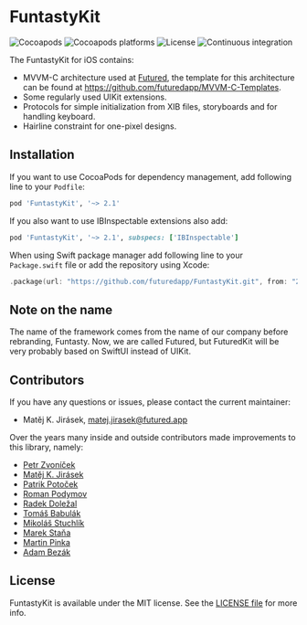 # FuntastyKit

![Cocoapods](https://img.shields.io/cocoapods/v/FuntastyKit.svg)
![Cocoapods platforms](https://img.shields.io/cocoapods/p/FuntastyKit.svg)
![License](https://img.shields.io/cocoapods/l/FuntastyKit.svg)
![Continuous integration](https://img.shields.io/bitrise/6f0c129e47a9b6f1.svg?token=Mfr5_Ek19pSrcZew0Pp9Bg)

The FuntastyKit for iOS contains:

- MVVM-C architecture used at [Futured](https://www.futured.app/en/), the template for this architecture can be found at https://github.com/futuredapp/MVVM-C-Templates.
- Some regularly used UIKit extensions.
- Protocols for simple initialization from XIB files, storyboards and for handling keyboard.
- Hairline constraint for one-pixel designs.

## Installation

If you want to use CocoaPods for dependency management, add following line to your `Podfile`:

```ruby
pod 'FuntastyKit', '~> 2.1'
```

If you also want to use IBInspectable extensions also add:

```ruby
pod 'FuntastyKit', '~> 2.1', subspecs: ['IBInspectable']
```

When using Swift package manager add following line to your `Package.swift` file or add the repository using Xcode:

```swift
.package(url: "https://github.com/futuredapp/FuntastyKit.git", from: "2.1.0")
```

## Note on the name

The name of the framework comes from the name of our company before rebranding, Funtasty. Now, we are called Futured, but FuturedKit will be very probably based on SwiftUI instead of UIKit.

## Contributors

If you have any questions or issues, please contact the current maintainer:

- Matěj K. Jirásek, matej.jirasek@futured.app

Over the years many inside and outside contributors made improvements to this library, namely:

- [Petr Zvoníček](https://github.com/zvonicek)
- [Matěj K. Jirásek](https://github.com/mkj-is)
- [Patrik Potoček](https://github.com/Patrez)
- [Roman Podymov](https://github.com/RomanPodymov)
- [Radek Doležal](https://github.com/eRDe33)
- [Tomáš Babulák](https://github.com/tomasbabulak)
- [Mikoláš Stuchlík](https://github.com/mikolasstuchlik)
- [Marek Staňa](https://github.com/mstana)
- [Martin Pinka](https://github.com/crinos9)
- [Adam Bezák](https://github.com/bezoadam)

## License

FuntastyKit is available under the MIT license. See the [LICENSE file](LICENSE) for more info.
